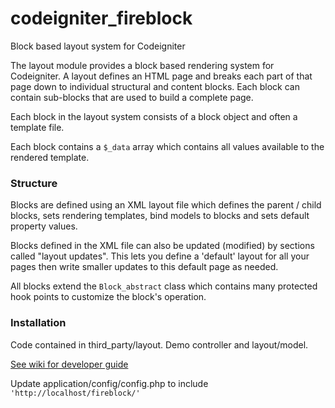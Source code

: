 # codeigniter_fireblock

Block based layout system for Codeigniter

The layout module provides a block based rendering system for Codeigniter. 
A layout defines an HTML page and breaks each part of that page down to individual structural and content blocks.
Each block can contain sub-blocks that are used to build a complete page. 

Each block in the layout system consists of a block object and often a template file. 

Each block contains a `$_data` array which contains all values available to the rendered template.

### Structure

Blocks are defined using an XML layout file which defines the parent / child blocks, sets rendering templates, 
bind models to blocks and sets default property values.

Blocks defined in the XML file can also be updated (modified) by sections called "layout updates". 
This lets you define a 'default' layout for all your pages then write smaller updates to this default page as needed.

All blocks extend the `Block_abstract` class which contains many protected hook points to customize the block's operation. 


### Installation

Code contained in third_party/layout. Demo controller and layout/model.

[See wiki for developer guide](https://github.com/dwestvik/CodeIgniter-Fireblocks/wiki)

Update application/config/config.php to include `'http://localhost/fireblock/'`
